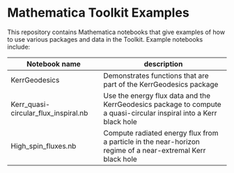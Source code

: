 # Mathematica Toolkit Examples

This repository contains Mathematica notebooks that give examples of how to use various packages and data in the Toolkit. Example notebooks include:


| Notebook name                         | description																										
|---------------------------------------|----------------------------------------------------------------------------------------------------------------------|
| KerrGeodesics							| Demonstrates functions that are part of the KerrGeodesics package													   |
| Kerr_quasi-circular_flux_inspiral.nb  | Use the energy flux data and the KerrGeodesics package to compute a quasi-circular inspiral into a Kerr black hole   |
| High_spin_fluxes.nb					| Compute radiated energy flux from a particle in the near-horizon regime of a near-extremal Kerr black hole		   |
